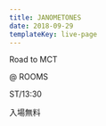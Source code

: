 ```yaml
---
title: JANOMETONES
date: 2018-09-29
templateKey: live-page
---
```

Road to MCT

@ ROOMS

ST/13:30

入場無料